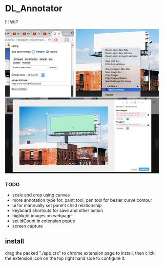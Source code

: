 DL_Annotator
========
!!! WIP

![screen shot](screenshot.jpg)
![screen shot](screenshot1.jpg)

### TODO
 - scale and crop using canvas
 - more annotation type for: paint tool, pen tool for bezier curve contour
 - ui for mannually set parent child relationship
 - keyboard shortcuts for save and other action
 - highlight images on webpage
 - set idCount in extension popup
 - screen capture

## install
drag the packed "./app.crx" to chrome extension page to install, then click the extension icon on the top right hand side to configure it.